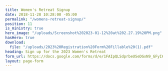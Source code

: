 ```yaml
---
title: Women's Retreat Signup
date: 2018-11-28 10:28:00 -05:00
permalink: "/womens-retreat-signup/"
position: 11
is_ministry: true
hero_image: "/uploads/Screenshot%202023-01-12%20at%202.27.19%20PM.png"
hasHero: true
download:
  file: "/uploads/2023%20Registration%20Form%20Fillable%20(1).pdf"
heading: Sign up for the 2023 Women's Retreat
form_url: https://docs.google.com/forms/d/e/1FAIpQLSdprbeUSeDGxN9_GFyI6LNbC-b3ATkpG4WpuDN0tnkHrbZhTw/viewform?usp=sf_link
layout: page-form
---
```


